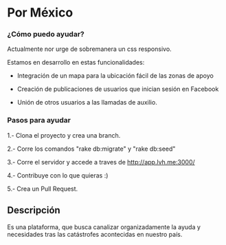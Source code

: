 # Por México

### ¿Cómo puedo ayudar?

Actualmente nor urge de sobremanera un css responsivo. 

Estamos en desarrollo en estas funcionalidades:
- Integración de un mapa para la ubicación fácil de las zonas de apoyo

- Creación de publicaciones de usuarios que inician sesión en Facebook

- Unión de otros usuarios a las llamadas de auxilio.

### Pasos para ayudar

1.- Clona el proyecto y crea una branch.

2.- Corre los comandos "rake db:migrate" y "rake db:seed"

3.- Corre el servidor y accede a traves de http://app.lvh.me:3000/

4.- Contribuye con lo que quieras :) 

5.- Crea un Pull Request.


## Descripción

Es una plataforma, que busca canalizar organizadamente la ayuda y necesidades tras las catástrofes acontecidas en nuestro país.